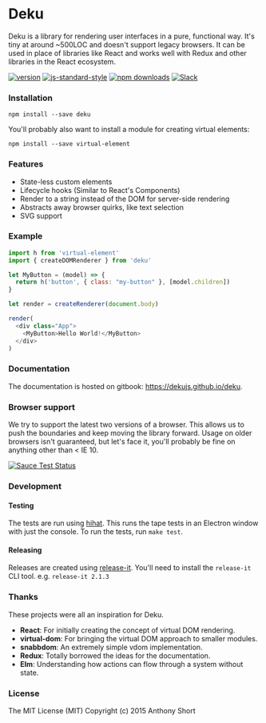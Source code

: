 # Deku

Deku is a library for rendering user interfaces in a pure, functional way. It's tiny at around ~500LOC and doesn't support legacy browsers. It can be used in place of libraries like React and works well with Redux and other libraries in the React ecosystem.

[![version](https://img.shields.io/npm/v/deku.svg?style=flat-square)](https://www.npmjs.com/package/deku)
[![js-standard-style](https://img.shields.io/badge/code%20style-standard-brightgreen.svg?style=flat-square)](https://github.com/feross/standard)
[![npm downloads](https://img.shields.io/npm/dm/deku.svg?style=flat-square)](https://www.npmjs.com/package/deku)
[![Slack](https://img.shields.io/badge/Slack-Join%20Chat%20→-blue.svg?style=flat-square)](https://dekujs.herokuapp.com)

### Installation

```
npm install --save deku
```

You'll probably also want to install a module for creating virtual elements:

```
npm install --save virtual-element
```

### Features

* State-less custom elements
* Lifecycle hooks (Similar to React's Components)
* Render to a string instead of the DOM for server-side rendering
* Abstracts away browser quirks, like text selection
* SVG support

### Example

```js
import h from 'virtual-element'
import { createDOMRenderer } from 'deku'

let MyButton = (model) => {
  return h('button', { class: "my-button" }, [model.children])
}

let render = createRenderer(document.body)

render(
  <div class="App">
    <MyButton>Hello World!</MyButton>
  </div>
)
```

### Documentation

The documentation is hosted on gitbook: https://dekujs.github.io/deku.

### Browser support

We try to support the latest two versions of a browser. This allows us to push the boundaries and keep moving the library forward. Usage on older browsers isn't guaranteed, but let's face it, you'll probably be fine on anything other than < IE 10.

[![Sauce Test Status](https://saucelabs.com/browser-matrix/deku.svg)](https://saucelabs.com/u/deku)

### Development

#### Testing

The tests are run using [hihat](https://github.com/Jam3/hihat). This runs the tape tests in an Electron window with just the console. To run the tests, run `make test`.

#### Releasing

Releases are created using [release-it](https://github.com/webpro/release-it). You'll need to install the `release-it` CLI tool. e.g. `release-it 2.1.3`

### Thanks

These projects were all an inspiration for Deku.

* **React**: For initially creating the concept of virtual DOM rendering.
* **virtual-dom**: For bringing the virtual DOM approach to smaller modules.
* **snabbdom**: An extremely simple vdom implementation.
* **Redux**: Totally borrowed the ideas for the documentation.
* **Elm**: Understanding how actions can flow through a system without state.

### License

The MIT License (MIT) Copyright (c) 2015 Anthony Short
